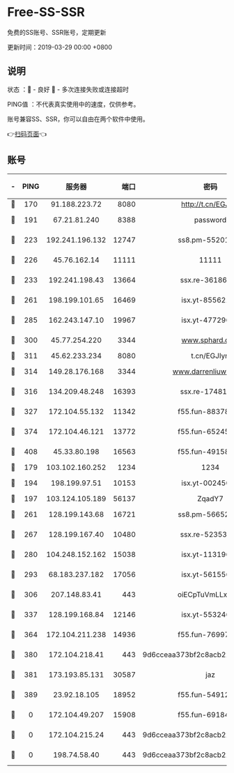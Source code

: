 # Free-SS-SSR

免费的SS账号、SSR账号，定期更新

更新时间：2019-03-29 00:00 +0800

## 说明

状态     ：🙂 - 良好 🙁 - 多次连接失败或连接超时

PING值   ：不代表真实使用中的速度，仅供参考。

账号兼容SS、SSR，你可以自由在两个软件中使用。

👉[扫码页面](https://liesauer.github.io/Free-SS-SSR/)👈

## 账号

|-|PING|服务器|端口|密码|加密方式|区域|
|:----:|:----:|:-----:|-----:|:----:|:----:|:----:|
|🙂|170|91.188.223.72|8080|http://t.cn/EGJIyrl|rc4-md5|RU|
|🙂|191|67.21.81.240|8388|password|aes-256-cfb|US|
|🙂|223|192.241.196.132|12747|ss8.pm-55201194|aes-256-cfb|US|
|🙂|226|45.76.162.14|11111|11111|aes-256-cfb|SG|
|🙂|233|192.241.198.43|13664|ssx.re-36186556|aes-256-cfb|US|
|🙂|261|198.199.101.65|16469|isx.yt-85562191|aes-256-cfb|US|
|🙂|285|162.243.147.10|19967|isx.yt-47729696|aes-256-cfb|US|
|🙂|300|45.77.254.220|3344|www.sphard.com|aes-256-cfb|SG|
|🙂|311|45.62.233.234|8080|t.cn/EGJIyrl|rc4-md5|CA|
|🙂|314|149.28.176.168|3344|www.darrenliuwei.com|aes-256-cfb|AU|
|🙂|316|134.209.48.248|16393|ssx.re-17481925|aes-256-cfb|US|
|🙂|327|172.104.55.132|11342|f55.fun-88378676|aes-256-cfb|SG|
|🙂|374|172.104.46.121|13772|f55.fun-65245413|aes-256-cfb|SG|
|🙂|408|45.33.80.198|16563|f55.fun-49158417|aes-256-cfb|US|
|🙂|179|103.102.160.252|1234|1234|rc4-md5|JP|
|🙂|194|198.199.97.51|10153|isx.yt-00245029|aes-256-cfb|US|
|🙂|197|103.124.105.189|56137|ZqadY7|chacha20|US|
|🙂|261|128.199.143.68|16721|ss8.pm-56652632|aes-256-cfb|SG|
|🙂|267|128.199.167.40|10480|ssx.re-52353486|aes-256-cfb|SG|
|🙂|280|104.248.152.162|15038|isx.yt-11319657|aes-256-cfb|SG|
|🙂|293|68.183.237.182|17056|isx.yt-56155627|aes-256-cfb|SG|
|🙂|306|207.148.83.41|443|oiECpTuVmLLxk4Ts|aes-256-cfb|AU|
|🙂|337|128.199.168.84|12146|isx.yt-55324630|aes-256-cfb|SG|
|🙂|364|172.104.211.238|14936|f55.fun-76997042|aes-256-cfb|US|
|🙁|380|172.104.218.41|443|9d6cceaa373bf2c8acb22e60b6a58be6|aes-256-cfb|US|
|🙁|381|173.193.85.131|30587|jaz|aes-256-cfb|US|
|🙁|389|23.92.18.105|18952|f55.fun-54912159|aes-256-cfb|US|
|🙁|0|172.104.49.207|15908|f55.fun-69184695|aes-256-cfb|SG|
|🙁|0|172.104.215.24|443|9d6cceaa373bf2c8acb22e60b6a58be6|aes-256-cfb|US|
|🙁|0|198.74.58.40|443|9d6cceaa373bf2c8acb22e60b6a58be6|aes-256-cfb|US|
